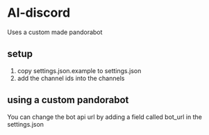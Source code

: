 # AI-discord
Uses a custom made pandorabot

## setup
1. copy settings.json.example to settings.json
2. add the channel ids into the channels

## using a custom pandorabot
You can change the bot api url by adding a field called bot_url in the settings.json
